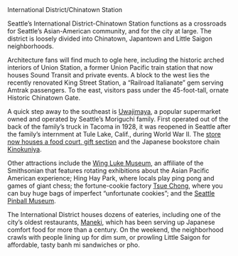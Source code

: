<div class="stop-title">International District/Chinatown Station</div>
 
Seattle’s International District-Chinatown Station functions as a crossroads for Seattle’s Asian-American community, and for the city at large. The district is loosely divided into Chinatown, Japantown and Little Saigon neighborhoods.
 
Architecture fans will find much to ogle here, including the historic arched interiors of Union Station, a former Union Pacific train station that now houses Sound Transit and private events. A block to the west lies the recently renovated King Street Station, a “Railroad Italianate” gem serving Amtrak passengers. To the east, visitors pass under the 45-foot-tall, ornate Historic Chinatown Gate.
 
A quick step away to the southeast is [Uwajimaya](http://www.uwajimaya.com/), a popular supermarket owned and operated by Seattle’s Moriguchi family. First operated out of the back of the family’s truck in Tacoma in 1928, it was reopened in Seattle after the family’s internment at Tule Lake, Calif., during World War II. The [store now houses a food court, gift section](http://www.seattletimes.com/life/lifestyle/uwajimaya-a-link-to-tastes-of-home-for-asian-immigrants/) and the Japanese bookstore chain [Kinokuniya](http://www.kinokuniya.com/us/).

Other attractions include the [Wing Luke Museum](http://www.wingluke.org/), an affiliate of the Smithsonian that features rotating exhibitions about the Asian Pacific American experience; Hing Hay Park, where locals play ping pong and games of giant chess; the fortune-cookie factory [Tsue Chong](http://www.seattletimes.com/pacific-nw-magazine/one-family-has-been-making-noodles-at-tsue-chong-for-nearly-100-years/), where you can buy huge bags of imperfect “unfortunate cookies”; and the [Seattle Pinball Museum](http://www.seattletimes.com/life/travel/pinball-wizards-seattle-museum-part-of-revival/). 
 
The International District houses dozens of eateries, including one of the city’s oldest restaurants, [Maneki](http://www.manekirestaurant.com/), which has been serving up Japanese comfort food for more than a century. On the weekend, the neighborhood crawls with people lining up for dim sum, or prowling Little Saigon for affordable, tasty banh mi sandwiches or pho. 